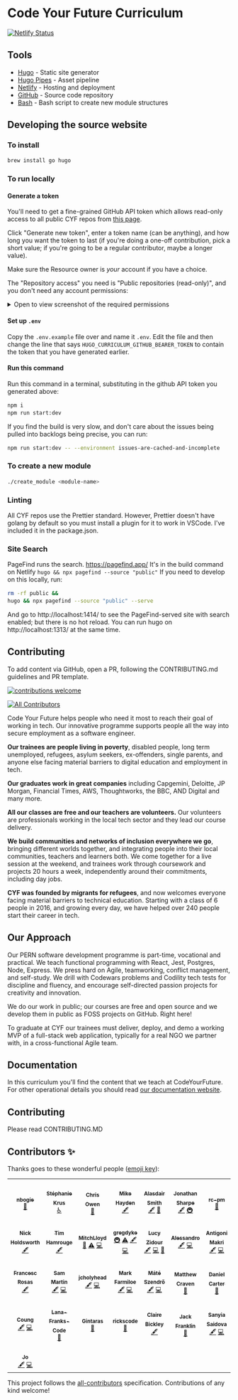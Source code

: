 # Code Your Future Curriculum

[![Netlify Status](https://api.netlify.com/api/v1/badges/34db2751-bd7a-4828-a54d-787fa17b11e9/deploy-status)](https://app.netlify.com/sites/cyf-curriculum/deploys)

## Tools

- [Hugo](https://gohugo.io/) - Static site generator
- [Hugo Pipes](https://gohugo.io/hugo-pipes/introduction/) - Asset pipeline
- [Netlify](https://www.netlify.com/) - Hosting and deployment
- [GitHub](https://github.com/CodeYourFuture/CYF-Signposts) - Source code repository
- [Bash](https://www.gnu.org/software/bash/) - Bash script to create new module structures

## Developing the source website

### To install

```bash
brew install go hugo
```

### To run locally

#### Generate a token

You'll need to get a fine-grained GitHub API token which allows read-only access to all public CYF repos from [this page](https://github.com/settings/tokens?type=beta).

Click "Generate new token", enter a token name (can be anything), and how long you want the token to last (if you're doing a one-off contribution, pick a short value; if you're going to be a regular contributor, maybe a longer value).

Make sure the Resource owner is _your_ account if you have a choice.

The "Repository access" you need is "Public repositories (read-only)", and you don't need any account permissions:

<details>
<summary>Open to view screenshot of the required permissions</summary>

![screenshot of required permissions](./readme_repository_access.png)
</details>

#### Set up `.env`

Copy the `.env.example` file over and name it `.env`. Edit the file and then change the line that says `HUGO_CURRICULUM_GITHUB_BEARER_TOKEN` to contain the token that you have generated earlier.

#### Run this command

Run this command in a terminal, substituting in the github API token you generated above:

```bash
npm i
npm run start:dev
```

If you find the build is very slow, and don't care about the issues being pulled into backlogs being precise, you can run:

```bash
npm run start:dev -- --environment issues-are-cached-and-incomplete
```

### To create a new module

```bash
./create_module <module-name>
```

### Linting

All CYF repos use the Prettier standard. However, Prettier doesn't have golang by default so you must install a plugin for it to work in VSCode. I've included it in the package.json.

### Site Search

PageFind runs the search. https://pagefind.app/
It's in the build command on Netlify `hugo && npx pagefind --source "public"`
If you need to develop on this locally, run:

```zsh
rm -rf public &&
hugo && npx pagefind --source "public" --serve
```

And go to http://localhost:1414/ to see the PageFind-served site with search enabled; but there is no hot reload. You can run hugo on http://localhost:1313/ at the same time.

## Contributing

To add content via GitHub, open a PR, following the CONTRIBUTING.md guidelines and PR template.

[![contributions welcome](https://img.shields.io/badge/contributions-welcome-brightgreen.svg?style=flat)](./contributing)

<!-- ALL-CONTRIBUTORS-BADGE:START - Do not remove or modify this section -->

[![All Contributors](https://img.shields.io/badge/all_contributors-11-orange.svg?style=flat-square)](#contributors-)

<!-- ALL-CONTRIBUTORS-BADGE:END -->

Code Your Future helps people who need it most to reach their goal of working in tech. Our innovative programme supports people all the way into secure employment as a software engineer.

**Our trainees are people living in poverty**, disabled people, long term unemployed, refugees, asylum seekers, ex-offenders, single parents, and anyone else facing material barriers to digital education and employment in tech.

**Our graduates work in great companies** including Capgemini, Deloitte, JP Morgan, Financial Times, AWS, Thoughtworks, the BBC, AND Digital and many more.

**All our classes are free and our teachers are volunteers.** Our volunteers are professionals working in the local tech sector and they lead our course delivery.

**We build communities and networks of inclusion everywhere we go**, bringing different worlds together, and integrating people into their local communities, teachers and learners both. We come together for a live session at the weekend, and trainees work through coursework and projects 20 hours a week, independently around their commitments, including day jobs.

**CYF was founded by migrants for refugees**, and now welcomes everyone facing material barriers to technical education. Starting with a class of 6 people in 2016, and growing every day, we have helped over 240 people start their career in tech.

## Our Approach

Our PERN software development programme is part-time, vocational and practical. We teach functional programming with React, Jest, Postgres, Node, Express. We press hard on Agile, teamworking, conflict management, and self-study. We drill with Codewars problems and Codility tech tests for discipline and fluency, and encourage self-directed passion projects for creativity and innovation.

We do our work in public; our courses are free and open source and we develop them in public as FOSS projects on GitHub. Right here!

To graduate at CYF our trainees must deliver, deploy, and demo a working MVP of a full-stack web application, typically for a real NGO we partner with, in a cross-functional Agile team.

## Documentation

In this curriculum you'll find the content that we teach at CodeYourFuture. For other operational details you should read [our documentation website](https://docs.codeyourfuture.io).

## Contributing

Please read CONTRIBUTING.MD

## Contributors ✨

Thanks goes to these wonderful people ([emoji key](https://allcontributors.org/docs/en/emoji-key)):

<!-- ALL-CONTRIBUTORS-LIST:START - Do not remove or modify this section -->
<!-- prettier-ignore-start -->
<!-- markdownlint-disable -->
<table>
  <tr>
    <td align="center"><a href="https://github.com/nbogie"><img src="https://avatars2.githubusercontent.com/u/69844?v=4?s=100" width="100px;" alt=""/><br /><sub><b>nbogie</b></sub></a><br /><a href="https://github.com/CodeYourFuture/syllabus/commits?author=nbogie" title="Documentation">📖</a></td>
    <td align="center"><a href="https://stephanie.chezleskrus.com/"><img src="https://avatars1.githubusercontent.com/u/22812441?v=4?s=100" width="100px;" alt=""/><br /><sub><b>Stéphanie Krus</b></sub></a><br /><a href="#a11y-stephanie-K" title="Accessibility">️️️️♿️</a></td>
    <td align="center"><a href="http://www.thecodethatchriswrote.com"><img src="https://avatars2.githubusercontent.com/u/5181870?v=4?s=100" width="100px;" alt=""/><br /><sub><b>Chris Owen</b></sub></a><br /><a href="https://github.com/CodeYourFuture/syllabus/commits?author=ChrisOwen101" title="Documentation">📖</a></td>
    <td align="center"><a href="https://github.com/mickyginger"><img src="https://avatars0.githubusercontent.com/u/3531085?v=4?s=100" width="100px;" alt=""/><br /><sub><b>Mike Hayden</b></sub></a><br /><a href="#content-mickyginger" title="Content">🖋</a></td>
    <td align="center"><a href="https://alasdairsmith.co.uk"><img src="https://avatars3.githubusercontent.com/u/424411?v=4?s=100" width="100px;" alt=""/><br /><sub><b>Alasdair Smith</b></sub></a><br /><a href="#content-40thieves" title="Content">🖋</a> <a href="https://github.com/CodeYourFuture/syllabus/commits?author=40thieves" title="Documentation">📖</a></td>
    <td align="center"><a href="https://github.com/textbook/about"><img src="https://avatars2.githubusercontent.com/u/785939?v=4?s=100" width="100px;" alt=""/><br /><sub><b>Jonathan Sharpe</b></sub></a><br /><a href="#content-textbook" title="Content">🖋</a> <a href="#infra-textbook" title="Infrastructure (Hosting, Build-Tools, etc)">🚇</a></td>
    <td align="center"><a href="https://github.com/RC-PM"><img src="https://avatars3.githubusercontent.com/u/69386499?v=4?s=100" width="100px;" alt=""/><br /><sub><b>rc-pm</b></sub></a><br /><a href="https://github.com/CodeYourFuture/syllabus/commits?author=rc-pm" title="Documentation">📖</a></td>
  </tr>
  <tr>
    <td align="center"><a href="https://github.com/nholdsworth94"><img src="https://avatars1.githubusercontent.com/u/69724935?v=4?s=100" width="100px;" alt=""/><br /><sub><b>Nick Holdsworth</b></sub></a><br /><a href="#content-nholdsworth94" title="Content">🖋</a></td>
    <td align="center"><a href="https://github.com/timhamrouge"><img src="https://avatars1.githubusercontent.com/u/34589526?v=4?s=100" width="100px;" alt=""/><br /><sub><b>Tim Hamrouge</b></sub></a><br /><a href="#content-timhamrouge" title="Content">🖋</a></td>
    <td align="center"><a href="https://github.com/Dedekind561"><img src="https://avatars.githubusercontent.com/u/25401570?v=4?s=100" width="100px;" alt=""/><br /><sub><b>MitchLloyd</b></sub></a><br /><a href="https://github.com/CodeYourFuture/syllabus/pulls?q=is%3Apr+reviewed-by%3ADedekind561" title="Reviewed Pull Requests">👀</a> <a href="https://github.com/CodeYourFuture/syllabus/commits?author=Dedekind561" title="Tests">⚠️</a> <a href="https://github.com/CodeYourFuture/syllabus/commits?author=Dedekind561" title="Code">💻</a></td>
    <td align="center"><a href="https://github.com/gregdyke"><img src="https://avatars.githubusercontent.com/u/148489?v=4?s=100" width="100px;" alt=""/><br /><sub><b>gregdyke</b></sub></a><br /><a href="#infra-gregdyke" title="Infrastructure (Hosting, Build-Tools, etc)">🚇</a> <a href="https://github.com/CodeYourFuture/syllabus/commits?author=gregdyke" title="Tests">⚠️</a> <a href="#content-gregdyke" title="Content">🖋</a> <a href="https://github.com/CodeYourFuture/syllabus/commits?author=gregdyke" title="Code">💻</a></td>
    <td align="center"><a href="http://lucymac.github.io/"><img src="https://avatars.githubusercontent.com/u/8991119?v=4?s=100" width="100px;" alt=""/><br /><sub><b>Lucy Zidour</b></sub></a><br /><a href="#content-LucyMac" title="Content">🖋</a> <a href="https://github.com/CodeYourFuture/syllabus/commits?author=LucyMac" title="Code">💻</a> <a href="https://github.com/CodeYourFuture/syllabus/pulls?q=is%3Apr+reviewed-by%3ALucyMac" title="Reviewed Pull Requests">👀</a></td>
    <td align="center"><a href="https://github.com/theseafaringturtle"><img src="https://avatars.githubusercontent.com/u/16257713?v=4?s=100" width="100px;" alt=""/><br /><sub><b>Alessandro</b></sub></a><br /><a href="#content-theseafaringturtle" title="Content">🖋</a> <a href="https://github.com/CodeYourFuture/syllabus/commits?author=theseafaringturtle" title="Code">💻</a></td>
    <td align="center"><a href="https://github.com/makanti"><img src="https://avatars.githubusercontent.com/u/5037924?v=4?s=100" width="100px;" alt=""/><br /><sub><b>Antigoni Makri</b></sub></a><br /><a href="#content-makanti" title="Content">🖋</a> <a href="https://github.com/CodeYourFuture/syllabus/commits?author=makanti" title="Code">💻</a></td>
      </tr>
  <tr>
    <td align="center"><a href="https://francescrosas.com"><img src="https://avatars.githubusercontent.com/u/50098?v=4?s=100" width="100px;" alt=""/><br /><sub><b>Francesc Rosas</b></sub></a><br /><a href="#content-frosas" title="Content">🖋</a></td>
    <td align="center"><a href="http://sammart.in"><img src="https://avatars.githubusercontent.com/u/803607?v=4?s=100" width="100px;" alt=""/><br /><sub><b>Sam Martin</b></sub></a><br /><a href="#content-Sam-Martin" title="Content">🖋</a> <a href="https://github.com/CodeYourFuture/syllabus/commits?author=Sam-Martin" title="Code">💻</a></td>
    <td align="center"><a href="https://github.com/jcholyhead"><img src="https://avatars.githubusercontent.com/u/92216197?v=4?s=100" width="100px;" alt=""/><br /><sub><b>jcholyhead</b></sub></a><br /><a href="#content-jcholyhead" title="Content">🖋</a> <a href="https://github.com/CodeYourFuture/syllabus/commits?author=jcholyhead" title="Code">💻</a></td>
    <td align="center"><a href="https://github.com/MarkFarmiloe"><img src="https://avatars.githubusercontent.com/u/240964?v=4?s=100" width="100px;" alt=""/><br /><sub><b>Mark Farmiloe</b></sub></a><br /><a href="#content-MarkFarmiloe" title="Content">🖋</a> <a href="https://github.com/CodeYourFuture/syllabus/commits?author=MarkFarmiloe" title="Code">💻</a></td>
    <td align="center"><a href="https://github.com/szemate"><img src="https://avatars.githubusercontent.com/u/3908828?v=4?s=100" width="100px;" alt=""/><br /><sub><b>Máté Szendrő</b></sub></a><br /><a href="#content-szemate" title="Content">🖋</a> <a href="https://github.com/CodeYourFuture/syllabus/commits?author=szemate" title="Code">💻</a></td>
    <td align="center"><a href="https://github.com/mcrav"><img src="https://avatars.githubusercontent.com/u/26581932?v=4?s=100" width="100px;" alt=""/><br /><sub><b>Matthew Craven</b></sub></a><br /><a href="https://github.com/CodeYourFuture/syllabus/issues?q=author%3Amcrav" title="Bug reports">🐛</a></td>
    <td align="center"><a href="https://github.com/carterd888"><img src="https://avatars.githubusercontent.com/u/62474051?v=4?s=100" width="100px;" alt=""/><br /><sub><b>Daniel Carter</b></sub></a><br /><a href="https://github.com/CodeYourFuture/syllabus/issues?q=author%3Acarterd888" title="Bug reports">🐛</a></td>
      </tr>
  <tr>
    <td align="center"><a href="https://github.com/bonboh"><img src="https://avatars.githubusercontent.com/u/6434329?v=4?s=100" width="100px;" alt=""/><br /><sub><b>Coung</b></sub></a><br /><a href="#content-bonboh" title="Content">🖋</a> <a href="https://github.com/CodeYourFuture/syllabus/commits?author=bonboh" title="Code">💻</a></td>
    <td align="center"><a href="https://github.com/Lana-Franks-Code"><img src="https://avatars.githubusercontent.com/u/64899248?v=4?s=100" width="100px;" alt=""/><br /><sub><b>Lana-Franks-Code</b></sub></a><br /><a href="https://github.com/CodeYourFuture/syllabus/issues?q=author%3ALana-Franks-Code" title="Bug reports">🐛</a></td>
    <td align="center"><a href="https://github.com/g1st"><img src="https://avatars.githubusercontent.com/u/16963832?v=4?s=100" width="100px;" alt=""/><br /><sub><b>Gintaras</b></sub></a><br /><a href="https://github.com/CodeYourFuture/syllabus/issues?q=author%3Ag1st" title="Bug reports">🐛</a></td>
    <td align="center"><a href="https://github.com/rickscode"><img src="https://avatars.githubusercontent.com/u/71875733?v=4?s=100" width="100px;" alt=""/><br /><sub><b>rickscode</b></sub></a><br /><a href="https://github.com/CodeYourFuture/syllabus/issues?q=author%3Arickscode" title="Bug reports">🐛</a></td>
    <td align="center"><a href="https://github.com/ClaireBickley"><img src="https://avatars.githubusercontent.com/u/58375712?v=4?s=100" width="100px;" alt=""/><br /><sub><b>Claire Bickley</b></sub></a><br /><a href="#content-ClaireBickley" title="Content">🖋</a></td>
    <td align="center"><a href="http://www.jackfranklin.co.uk"><img src="https://avatars.githubusercontent.com/u/193238?v=4?s=100" width="100px;" alt=""/><br /><sub><b>Jack Franklin</b></sub></a><br /><a href="https://github.com/CodeYourFuture/syllabus/issues?q=author%3Ajackfranklin" title="Bug reports">🐛</a></td>
    <td align="center"><a href="https://github.com/sansaid"><img src="https://avatars.githubusercontent.com/u/47756528?v=4?s=100" width="100px;" alt=""/><br /><sub><b>Sanyia Saidova</b></sub></a><br /><a href="#content-sansaid" title="Content">🖋</a> <a href="https://github.com/CodeYourFuture/syllabus/commits?author=sansaid" title="Code">💻</a></td>
      </tr>
  <tr>
    <td align="center"><a href="https://github.com/ochthenoodle"><img src="https://avatars.githubusercontent.com/u/91696526?v=4?s=100" width="100px;" alt=""/><br /><sub><b>Jo</b></sub></a><br /><a href="#content-ochthenoodle" title="Content">🖋</a> <a href="https://github.com/CodeYourFuture/syllabus/commits?author=ochthenoodle" title="Code">💻</a></td>
  </tr>
</table>

<!-- markdownlint-restore -->
<!-- prettier-ignore-end -->

<!-- ALL-CONTRIBUTORS-LIST:END -->

This project follows the [all-contributors](https://github.com/all-contributors/all-contributors) specification. Contributions of any kind welcome!
